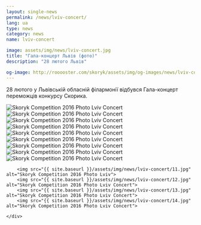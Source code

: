 ```yaml
---
layout: single-news
permalink: /news/lviv-concert/
lang: ua
type: news
category: news
name: lviv-concert

image: assets/img/news/lviv-concert.jpg
title: "Гала-концерт Львів (фото)"
description: "28 лютого Львів"

og-image: http://rooooster.com/skoryk/assets/img/og-images/news/lviv-concert.jpg
---
```


28 лютого у Львівській обласній філармонії відбувся Гала-концерт переможців конкурсу Скорика.

<div class="gallery">
    <div class="fotorama">
        <!-- <img src="{{ site.baseurl }}/assets/img/news/lviv-concert/01.jpg" alt="Skoryk Competition 2016 Photo Lviv Concert"> -->
        <img src="{{ site.baseurl }}/assets/img/news/lviv-concert/02.jpg" alt="Skoryk Competition 2016 Photo Lviv Concert">
        <img src="{{ site.baseurl }}/assets/img/news/lviv-concert/03.jpg" alt="Skoryk Competition 2016 Photo Lviv Concert">
        <img src="{{ site.baseurl }}/assets/img/news/lviv-concert/04.jpg" alt="Skoryk Competition 2016 Photo Lviv Concert">
        <img src="{{ site.baseurl }}/assets/img/news/lviv-concert/05.jpg" alt="Skoryk Competition 2016 Photo Lviv Concert">
        <img src="{{ site.baseurl }}/assets/img/news/lviv-concert/06.jpg" alt="Skoryk Competition 2016 Photo Lviv Concert">
        <img src="{{ site.baseurl }}/assets/img/news/lviv-concert/07.jpg" alt="Skoryk Competition 2016 Photo Lviv Concert">
        <img src="{{ site.baseurl }}/assets/img/news/lviv-concert/08.jpg" alt="Skoryk Competition 2016 Photo Lviv Concert">
        <img src="{{ site.baseurl }}/assets/img/news/lviv-concert/09.jpg" alt="Skoryk Competition 2016 Photo Lviv Concert">
        <img src="{{ site.baseurl }}/assets/img/news/lviv-concert/10.jpg" alt="Skoryk Competition 2016 Photo Lviv Concert">

        <img src="{{ site.baseurl }}/assets/img/news/lviv-concert/11.jpg" alt="Skoryk Competition 2016 Photo Lviv">
        <img src="{{ site.baseurl }}/assets/img/news/lviv-concert/12.jpg" alt="Skoryk Competition 2016 Photo Lviv Concert">
        <img src="{{ site.baseurl }}/assets/img/news/lviv-concert/13.jpg" alt="Skoryk Competition 2016 Photo Lviv Concert">
        <img src="{{ site.baseurl }}/assets/img/news/lviv-concert/14.jpg" alt="Skoryk Competition 2016 Photo Lviv Concert">

    </div>
</div>
